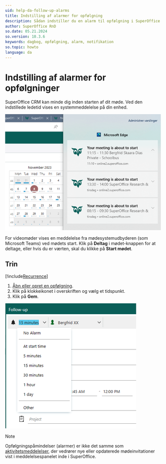 ```yaml
---
uid: help-da-follow-up-alarms
title: Indstilling af alarmer for opfølgning
description: Sådan indstiller du en alarm til opfølgning i SuperOffice.
author: SuperOffice RnD
so.date: 05.21.2024
so.version: 10.3.6
keywords: dagbog, opfølgning, alarm, notifikation
so.topic: howto
language: da
---
```


# Indstilling af alarmer for opfølgninger

SuperOffice CRM kan minde dig inden starten af dit møde. Ved den indstillede ledetid vises en systemmeddelelse på din enhed.

![SuperOffice-browsermeddelelse -screenshot][img4]

For videomøder vises en meddelelse fra mødesystemudbyderen (som Microsoft Teams) ved mødets start. Klik på **Deltag** i mødet-knappen for at deltage, eller hvis du er værten, skal du klikke på **Start mødet**.

## Trin

[!include[Recurrence](includes/note-repetition.md)]

1. [Åbn eller opret en opfølgning][1].
1. Klik på klokkeikonet i overskriften og vælg et tidspunkt.
1. Klik på **Gem**.

![Alarm nedtrekksliste i opfølgningsdialogens overskrift -screenshot][img3]

> [!NOTE]
> Opfølgningspåmindelser (alarmer) er ikke det samme som [aktivitetsmeddelelser][2], der vedrører nye eller opdaterede mødeinvitationer vist i meddelelsespanelet inde i SuperOffice.

<!-- Referenced links -->
[1]: create-follow-up.md
[2]: ../../learn/basics/notifications.md

<!-- Referenced images -->
[img3]: ../../../media/loc/en/diary/set-alarm-in-header.png
[img4]: ../../../media/loc/en/diary/edge-meeting-alarm.png

